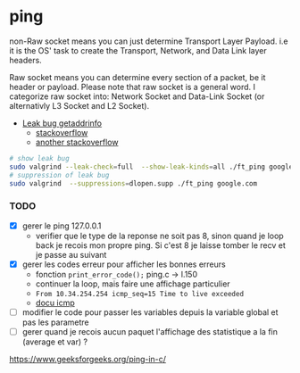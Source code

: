 # ping

non-Raw socket means you can just determine Transport Layer Payload. i.e it is the OS' task to create the Transport, Network, and Data Link layer headers.

Raw socket means you can determine every section of a packet, be it header or payload. Please note that raw socket is a general word. I categorize raw socket into: Network Socket and Data-Link Socket (or alternativly L3 Socket and L2 Socket).

- [Leak bug getaddrinfo](https://bugs.kde.org/show_bug.cgi?id=448991)
    - [stackoverflow](https://stackoverflow.com/questions/77642568/valgrind-showing-still-reachable-memory-leak-with-getaddrinfo)
    - [another stackoverflow](https://stackoverflow.com/questions/73976258/memory-leaks-observed-in-getgrnam-and-getgrnam-r-in-linux)

```sh
# show leak bug
sudo valgrind --leak-check=full  --show-leak-kinds=all ./ft_ping google.com
# suppression of leak bug
sudo valgrind  --suppressions=dlopen.supp ./ft_ping google.com
```

### TODO

- [x] gerer le ping 127.0.0.1
    - verifier que le type de la reponse ne soit pas 8, sinon quand je loop back je recois mon propre ping. Si c'est 8 je laisse tomber le recv et je passe au suivant
- [x] gerer les codes erreur pour afficher les bonnes erreurs
    - fonction `print_error_code();`  ping.c -> l.150
    - continuer la loop, mais faire une affichage particulier
    - `From 10.34.254.254 icmp_seq=15 Time to live exceeded`
    - [docu icmp](https://sites.uclouvain.be/SystInfo/usr/include/netinet/ip_icmp.h.html)
- [ ] modifier le code pour passer les variables depuis la variable global et pas les parametre 
- [ ] gerer quand je recois aucun paquet l'affichage des statistique a la fin (average et var) ?

https://www.geeksforgeeks.org/ping-in-c/